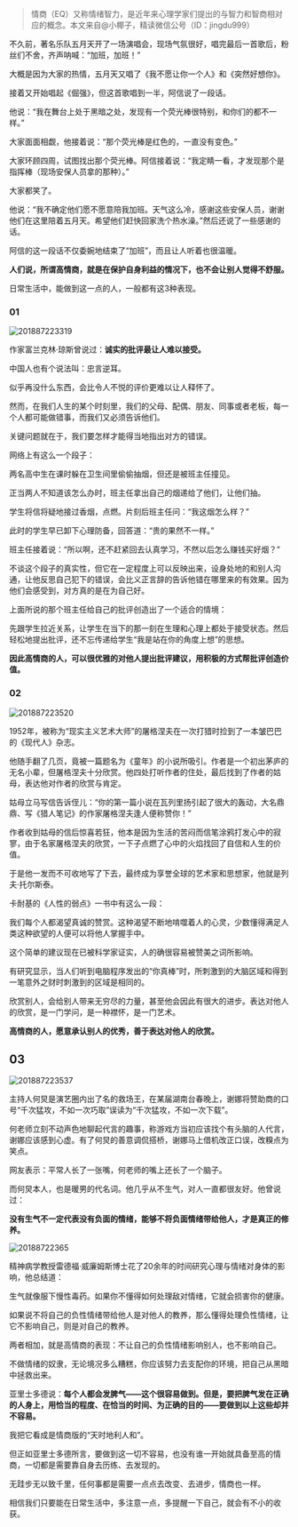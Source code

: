 > 情商（EQ）又称情绪智力，是近年来心理学家们提出的与智力和智商相对应的概念。本文来自@小椰子，精读微信公号（ID：jingdu999）

不久前，著名乐队五月天开了一场演唱会，现场气氛很好，唱完最后一首歌后，粉丝们不舍，齐声呐喊：“加班，加班！”

大概是因为大家的热情，五月天又唱了《我不愿让你一个人》和《突然好想你》。

接着又开始唱起《倔强》，但这首歌唱到一半，阿信说了一段话。

他说：“我在舞台上处于黑暗之处，发现有一个荧光棒很特别，和你们的都不一样。”

大家面面相觑，他接着说：“那个荧光棒是红色的，一直没有变色。”

大家环顾四周，试图找出那个荧光棒。阿信接着说：“我定睛一看，才发现那个是指挥棒（现场安保人员拿的那种）。”

大家都笑了。

他说：“我不确定他们愿不愿意陪我加班。天气这么冷，感谢这些安保人员，谢谢他们在这里陪着五月天。希望他们赶快回家洗个热水澡。”然后还说了一些感谢的话。

阿信的这一段话不仅委婉地结束了“加班”，而且让人听着也很温暖。

**人们说，所谓高情商，就是在保护自身利益的情况下，也不会让别人觉得不舒服。**

日常生活中，能做到这一点的人，一般都有这3种表现。

### 01

![201887223319](https://cdn.chenrf.com/201887223319.png)

作家富兰克林·琼斯曾说过：**诚实的批评最让人难以接受。**

中国人也有个说法叫：忠言逆耳。

似乎再没什么东西，会比令人不悦的评价更难以让人释怀了。

然而，在我们人生的某个时刻里，我们的父母、配偶、朋友、同事或者老板，每一个人都可能做错事，而我们又必须告诉他们。

关键问题就在于，我们要怎样才能得当地指出对方的错误。

网络上有这么一个段子：

两名高中生在课时躲在卫生间里偷偷抽烟，但还是被班主任撞见。

正当两人不知道该怎么办时，班主任拿出自己的烟递给了他们，让他们抽。

学生将信将疑地接过香烟，点燃。片刻后班主任问：“我这烟怎么样？”

此时的学生早已卸下心理防备，回答道：“贵的果然不一样。”

班主任接着说：“所以啊，还不赶紧回去认真学习，不然以后怎么赚钱买好烟？”

不谈这个段子的真实性，但它在一定程度上可以反映出来，设身处地的和别人沟通，让他反思自己犯下的错误，会比义正言辞的告诉他错在哪里来的有效果。因为他们会感受到，对方真的是在为自己好。

上面所说的那个班主任给自己的批评创造出了一个适合的情境：

先跟学生拉近关系，让学生在当下的那一刻在生理和心理上都处于接受状态。然后轻松地提出批评，还不忘传递给学生“我是站在你的角度上想”的思想。

**因此高情商的人，可以很优雅的对他人提出批评建议，用积极的方式帮批评创造价值。**

### 02

![201887223520](https://cdn.chenrf.com/201887223520.png)

1952年，被称为“现实主义艺术大师”的屠格涅夫在一次打猎时捡到了一本皱巴巴的《现代人》杂志。

他随手翻了几页，竟被一篇题名为《童年》的小说所吸引。作者是一个初出茅庐的无名小辈，但屠格涅夫十分欣赏。他四处打听作者的住处，最后找到了作者的姑母，表达他对作者的欣赏与肯定。

姑母立马写信告诉侄儿：“你的第一篇小说在瓦列里扬引起了很大的轰动，大名鼎鼎、写《猎人笔记》的作家屠格涅夫逢人便称赞你！”

作者收到姑母的信后惊喜若狂，他本是因为生活的苦闷而信笔涂鸦打发心中的寂寥，由于名家屠格涅夫的欣赏，一下子点燃了心中的火焰找回了自信和人生的价值。

于是他一发而不可收地写了下去，最终成为享誉全球的艺术家和思想家，他就是列夫·托尔斯泰。

卡耐基的《人性的弱点》一书中有这么一段：

我们每个人都渴望真诚的赞赏。这种渴望不断地啃噬着人的心灵，少数懂得满足人类这种欲望的人便可以将他人掌握手中。

这个简单的建议现在已被科学家证实，人的确很容易被赞美之词所影响。

有研究显示，当人们听到电脑程序发出的“你真棒”时，所刺激到的大脑区域和得到一笔意外之财时刺激到的区域是相同的。

欣赏别人，会给别人带来无穷尽的力量，甚至他会因此有很大的进步。表达对他人的欣赏，是一门学问，是一种襟怀，是一门艺术。

**高情商的人，愿意承认别人的优秀，善于表达对他人的欣赏。**

## 03

![201887223537](https://cdn.chenrf.com/201887223537.png)

主持人何炅是演艺圈内出了名的救场王，在某届湖南台春晚上，谢娜将赞助商的口号“千次猛攻，不如一次巧取”误读为“千次猛攻，不如一次下载”。

何老师立刻不动声色地聊起代言的趣事，称游戏方当初应该找个有头脑的人代言，谢娜应该感到心虚。有了何炅的善意调侃搭桥，谢娜马上借机改正口误，改糗点为笑点。

网友表示：平常人长了一张嘴，何老师的嘴上还长了一个脑子。

而何炅本人，也是暖男的代名词。他几乎从不生气，对人一直都很友好。他曾说过：

**没有生气不一定代表没有负面的情绪，能够不将负面情绪带给他人，才是真正的修养。**

![20188722365](https://cdn.chenrf.com/20188722365.png)

精神病学教授雷德福·威廉姆斯博士花了20余年的时间研究心理与情绪对身体的影响，他总结道：

生气就像服下慢性毒药。如果你不懂得如何处理敌对情绪，它就会损害你的健康。

如果说不将自己的负性情绪带给他人是对他人的教养，那么懂得处理负性情绪，让它不影响自己，则是对自己的教养。

两者相加，就是高情商的表现：不让自己的负性情绪影响别人，也不影响自己。

不做情绪的奴隶，无论境况多么糟糕，你应该努力去支配你的环境，把自己从黑暗中拯救出来。

亚里士多德说：**每个人都会发脾气——这个很容易做到。但是，要把脾气发在正确的人身上，用恰当的程度、在恰当的时间、为正确的目的——要做到以上这些却并不容易。**

我把它看成是情商版的“天时地利人和”。

但正如亚里士多德所言，要做到这一切不容易，也没有谁一开始就具备至高的情商，一切都是需要靠自身去历练、去发现的。

无跬步无以致千里，任何事都是需要一点点去改变、去进步，情商也一样。

相信我们只要能在日常生活中，多注意一点，多提醒一下自己，就会有不小的收获。